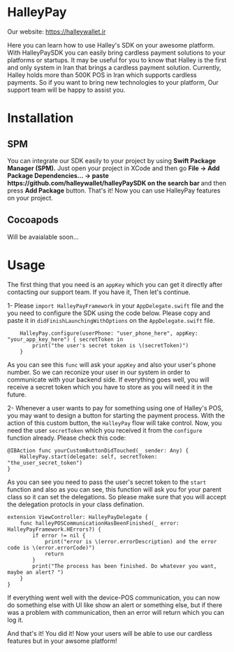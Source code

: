 # HalleyPay


Our website: https://halleywallet.ir

Here you can learn how to use Halley's SDK on your awesome platform. 
With HalleyPaySDK you can easily bring cardless payment solutions to your platforms or startups. It may be useful for you to know that Halley is the first and only system in Iran that brings a cardless payment solution.
Currently, Halley holds more than 500K POS in Iran which supports cardless payments. So if you want to bring new technologies to your platform, Our support team will be happy to assist you.



# Installation

<H2> SPM </H2>
You can integrate our SDK easily to your project by using <b>Swift Package Manager (SPM).</b>
Just open your project in XCode and then go <b>File -> Add Package Dependencies... -> paste https://github.com/halleywallet/halleyPaySDK on the search bar </b> and then press <b>Add Package</b> button. 
That's it! Now you can use HalleyPay features on your project.

<H2>Cocoapods</H2> 
Will be avaialable soon...



# Usage
The first thing that you need is an `appKey` which you can get it directly after contacting our support team. If you have it, Then let's continue.

1- Please `import HalleyPayFramework` in your `AppDelegate.swift` file and the you need to configure the SDK using the code below. Please copy and paste it in `didFinishLaunchingWithOptions` on the `AppDelegate.swift` file.

        HalleyPay.configure(userPhone: "user_phone_here", appKey: "your_app_key_here") { secretToken in
            print("the user's secret token is \(secretToken)")
        }

As you can see this `func` will ask your `appKey` and also your user's phone number. So we can reconize your user in our system in order to communicate with your backend side.
If everything goes well, you will receive a secret token which you have to store as you will need it in the future.

2- Whenever a user wants to pay for something using one of Halley's POS, you may want to design a button for starting the payment process. With the action of this custom button, the `HalleyPay` flow will take control. Now, you need the user `secretToken` which you received it from the `configure` function already.
Please check this code:

    @IBAction func yourCustomButtonDidTouched(_ sender: Any) {
        HalleyPay.start(delegate: self, secretToken: "the_user_secret_token")
    }

As you can see you need to pass the user's secret token to the `start` function and also as you can see, this function will ask you for your parent class so it can set the delegations. So please make sure that you will accept the delegation protocls in your class defination.

```
extension ViewController: HalleyPayDelegate {
    func halleyPOSCommunicationHasBeenFinished(_ error: HalleyPayFramework.HErrors?) {
        if error != nil {
            print("error is \(error.errorDescription) and the error code is \(error.errorCode)")
            return
        }
        print("The process has been finished. Do whatever you want, maybe an alert? ")
    }
}
```

If everything went well with the device-POS communication, you can now do something else with UI like show an alert or something else, but if there was a problem with communication, then an error will return which you can log it.


And that's it! You did it! Now your users will be able to use our cardless features but in your awsome platform!
